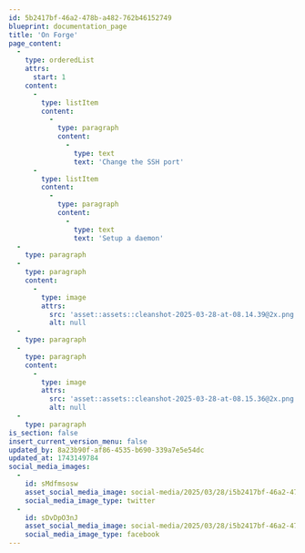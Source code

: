 ```yaml
---
id: 5b2417bf-46a2-478b-a482-762b46152749
blueprint: documentation_page
title: 'On Forge'
page_content:
  -
    type: orderedList
    attrs:
      start: 1
    content:
      -
        type: listItem
        content:
          -
            type: paragraph
            content:
              -
                type: text
                text: 'Change the SSH port'
      -
        type: listItem
        content:
          -
            type: paragraph
            content:
              -
                type: text
                text: 'Setup a daemon'
  -
    type: paragraph
  -
    type: paragraph
    content:
      -
        type: image
        attrs:
          src: 'asset::assets::cleanshot-2025-03-28-at-08.14.39@2x.png'
          alt: null
  -
    type: paragraph
  -
    type: paragraph
    content:
      -
        type: image
        attrs:
          src: 'asset::assets::cleanshot-2025-03-28-at-08.15.36@2x.png'
          alt: null
  -
    type: paragraph
is_section: false
insert_current_version_menu: false
updated_by: 8a23b90f-af86-4535-b690-339a7e5e54dc
updated_at: 1743149784
social_media_images:
  -
    id: sMdfmsosw
    asset_social_media_image: social-media/2025/03/28/i5b2417bf-46a2-478b-a482-762b46152749-twitter.png
    social_media_image_type: twitter
  -
    id: sDvDpO3nJ
    asset_social_media_image: social-media/2025/03/28/i5b2417bf-46a2-478b-a482-762b46152749-facebook.png
    social_media_image_type: facebook
---
```

